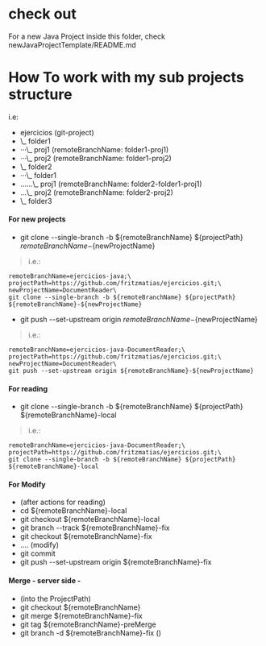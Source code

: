# check out 
For a new Java Project inside this folder, check newJavaProjectTemplate/README.md

# How To work with my sub projects structure
i.e:

* ejercicios (git-project)
* \\_ folder1
* ···\\_ proj1                  (remoteBranchName: folder1-proj1)
* ···\\_ proj2                  (remoteBranchName: folder1-proj2)
* \\_ folder2
* ···\\_ folder1
* ......\\_ proj1       (remoteBranchName: folder2-folder1-proj1)
* ...\\_ proj2          (remoteBranchName: folder2-proj2)
* \\_ folder3

#### For new projects
* git clone --single-branch -b ${remoteBranchName} ${projectPath} ${remoteBranchName}-${newProjectName}

> i.e.: 

``` 
remoteBranchName=ejercicios-java;\
projectPath=https://github.com/fritzmatias/ejercicios.git;\
newProjectName=DocumentReader\
git clone --single-branch -b ${remoteBranchName} ${projectPath} ${remoteBranchName}-${newProjectName}
```
* git push --set-upstream origin ${remoteBranchName}-${newProjectName}

> i.e.: 

``` 
remoteBranchName=ejercicios-java-DocumentReader;\
projectPath=https://github.com/fritzmatias/ejercicios.git;\
newProjectName=DocumentReader\
git push --set-upstream origin ${remoteBranchName}-${newProjectName}
```


#### For reading
* git clone --single-branch -b ${remoteBranchName} ${projectPath} ${remoteBranchName}-local

> i.e.: 

``` 
remoteBranchName=ejercicios-java-DocumentReader;\
projectPath=https://github.com/fritzmatias/ejercicios.git;\
git clone --single-branch -b ${remoteBranchName} ${projectPath} ${remoteBranchName}-local
```

#### For Modify
* (after actions for reading)
* cd ${remoteBranchName}-local
* git checkout ${remoteBranchName}-local
* git branch --track ${remoteBranchName}-fix
* git checkout ${remoteBranchName}-fix
* .... (modify)
* git commit
* git push --set-upstream origin ${remoteBranchName}-fix

#### Merge - server side -
* (into the ProjectPath)
* git checkout ${remoteBranchName}
* git merge ${remoteBranchName}-fix
* git tag ${remoteBranchName}-preMerge
* git branch -d ${remoteBranchName}-fix ()

